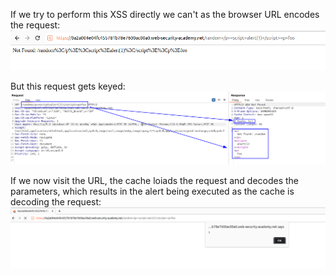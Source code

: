 If we try to perform this XSS directly we can't as the browser URL encodes the request:
![](imgs/cache_encoding_bypass.png)

But this request gets keyed:
![](imgs/cache_encoding_bypass-1.png)

If we now visit the URL, the cache loiads the request and decodes the parameters, which results in the alert being executed as the cache is decoding the request:
![](imgs/cache_encoding_bypass-2.png)